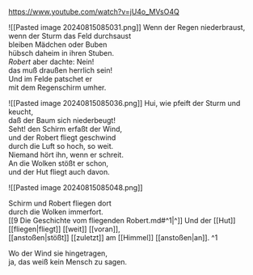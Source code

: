 
https://www.youtube.com/watch?v=jU4o_MVsO4Q

![[Pasted image 20240815085031.png]]
Wenn der Regen niederbraust,  
wenn der Sturm das Feld durchsaust  
bleiben Mädchen oder Buben  
hübsch daheim in ihren Stuben.  
_Robert_ aber dachte: Nein!  
das muß draußen herrlich sein!  
Und im Felde patschet er  
mit dem Regenschirm umher.


![[Pasted image 20240815085036.png]]
Hui, wie pfeift der Sturm und keucht,  
daß der Baum sich niederbeugt!  
Seht! den Schirm erfaßt der Wind,  
und der Robert fliegt geschwind  
durch die Luft so hoch, so weit.  
Niemand hört ihn, wenn er schreit.  
An die Wolken stößt er schon,  
und der Hut fliegt auch davon.

![[Pasted image 20240815085048.png]]

Schirm und Robert fliegen dort  
durch die Wolken immerfort.  
[[9 Die Geschichte vom fliegenden Robert.md#^1|^]] Und der [[Hut]] [[fliegen|fliegt]] [[weit]] [[voran]],  
[[anstoßen|stößt]] [[zuletzt]] am [[Himmel]] [[anstoßen|an]]. ^1

Wo der Wind sie hingetragen,  
ja, das weiß kein Mensch zu sagen.
